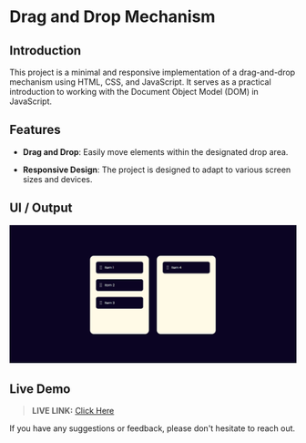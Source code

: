 # Drag and Drop Mechanism

## Introduction

This project is a minimal and responsive implementation of a drag-and-drop mechanism using HTML, CSS, and JavaScript. It serves as a practical introduction to working with the Document Object Model (DOM) in JavaScript.

## Features

- **Drag and Drop**: Easily move elements within the designated drop area.

- **Responsive Design**: The project is designed to adapt to various screen sizes and devices.

## UI / Output

![Weather App Project UI/Output](./assets/output.png)

## Live Demo

> __LIVE LINK:__ [Click Here](https://yuvrajshrirame.github.io/javascript-projects/02-drag-and-drop/index.html "Open Password Generator Project")

If you have any suggestions or feedback, please don't hesitate to reach out.